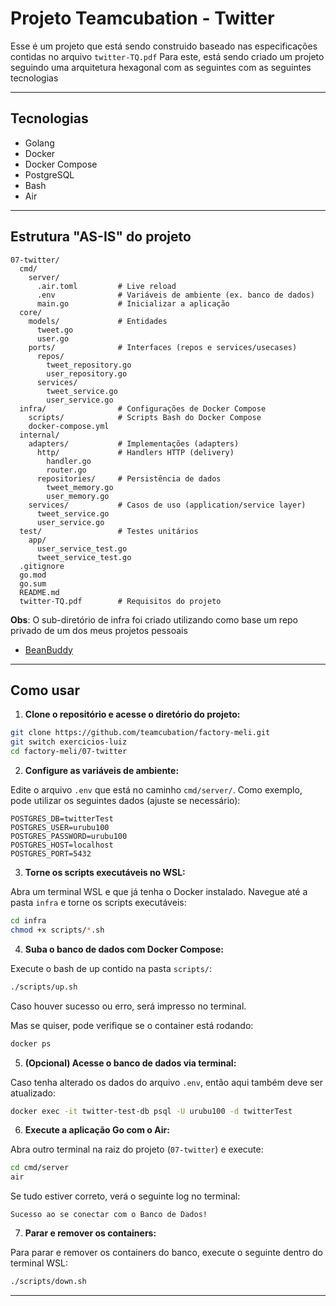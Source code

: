 # Projeto Teamcubation - Twitter

Esse é um projeto que está sendo construido baseado nas especificações contidas no arquivo `twitter-TQ.pdf`
Para este, está sendo criado um projeto seguindo uma arquitetura hexagonal com as seguintes com as seguintes tecnologias

---

## Tecnologias

- Golang
- Docker
- Docker Compose
- PostgreSQL
- Bash
- Air

---

## Estrutura "AS-IS" do projeto

```
07-twitter/
  cmd/
    server/
      .air.toml         # Live reload
      .env              # Variáveis de ambiente (ex. banco de dados)
      main.go           # Inicializar a aplicação
  core/
    models/             # Entidades
      tweet.go
      user.go
    ports/              # Interfaces (repos e services/usecases)
      repos/
        tweet_repository.go
        user_repository.go
      services/
        tweet_service.go
        user_service.go
  infra/                # Configurações de Docker Compose
    scripts/            # Scripts Bash do Docker Compose
    docker-compose.yml
  internal/
    adapters/           # Implementações (adapters)
      http/             # Handlers HTTP (delivery)
        handler.go
        router.go
      repositories/     # Persistência de dados
        tweet_memory.go
        user_memory.go
    services/           # Casos de uso (application/service layer)
      tweet_service.go
      user_service.go
  test/                 # Testes unitários
    app/
      user_service_test.go
      tweet_service_test.go
  .gitignore
  go.mod
  go.sum
  README.md
  twitter-TQ.pdf        # Requisitos do projeto
```

**Obs**: O sub-diretório de infra foi criado utilizando como base um repo privado de um dos meus projetos pessoais

- [BeanBuddy](https://github.com/Bean-Buddy/beanbuddy-infra)

---

## Como usar

1. **Clone o repositório e acesse o diretório do projeto:**

```bash
git clone https://github.com/teamcubation/factory-meli.git
git switch exercicios-luiz
cd factory-meli/07-twitter
```

2. **Configure as variáveis de ambiente:**

Edite o arquivo `.env` que está no caminho `cmd/server/`.
Como exemplo, pode utilizar os seguintes dados (ajuste se necessário):

```
POSTGRES_DB=twitterTest
POSTGRES_USER=urubu100
POSTGRES_PASSWORD=urubu100
POSTGRES_HOST=localhost
POSTGRES_PORT=5432
```

3. **Torne os scripts executáveis no WSL:**

Abra um terminal WSL e que já tenha o Docker instalado.
Navegue até a pasta `infra` e torne os scripts executáveis:

```bash
cd infra
chmod +x scripts/*.sh
```

4. **Suba o banco de dados com Docker Compose:**

Execute o bash de up contido na pasta `scripts/`:

```bash
./scripts/up.sh
```

Caso houver sucesso ou erro, será impresso no terminal.

Mas se quiser, pode verifique se o container está rodando:

```bash
docker ps
```

5. **(Opcional) Acesse o banco de dados via terminal:**

Caso tenha alterado os dados do arquivo `.env`, então aqui também deve ser atualizado:

```bash
docker exec -it twitter-test-db psql -U urubu100 -d twitterTest
```

6. **Execute a aplicação Go com o Air:**

Abra outro terminal na raiz do projeto (`07-twitter`) e execute:

```bash
cd cmd/server
air
```

Se tudo estiver correto, verá o seguinte log no terminal:

```
Sucesso ao se conectar com o Banco de Dados!
```

7. **Parar e remover os containers:**

Para parar e remover os containers do banco, execute o seguinte dentro do terminal WSL:

```bash
./scripts/down.sh
```

---
